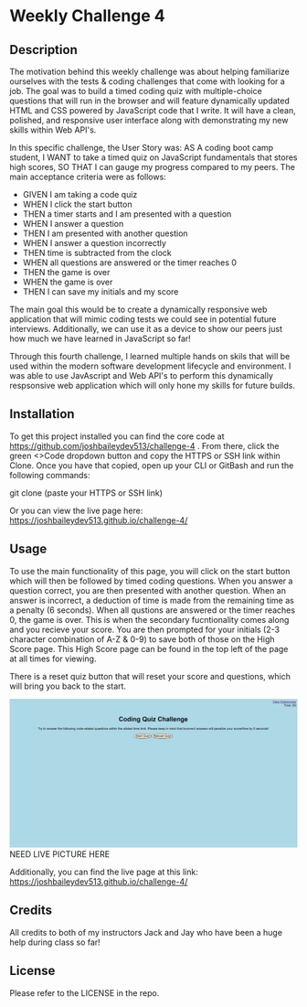 # Weekly Challenge 4

## Description

The motivation behind this weekly challenge was about helping familiarize ourselves with the tests & coding challenges that come with looking for a job.  The goal was to build a timed coding quiz with multiple-choice questions that will run in the browser and will feature dynamically updated HTML and CSS powered by JavaScript code that I write. It will have a clean, polished, and responsive user interface along with demonstrating my new skills within Web API's.

In this specific challenge, the User Story was: AS A coding boot camp student, I WANT to take a timed quiz on JavaScript fundamentals that stores high scores,  SO THAT I can gauge my progress compared to my peers. The main acceptance criteria were as follows:

- GIVEN I am taking a code quiz
- WHEN I click the start button
- THEN a timer starts and I am presented with a question
- WHEN I answer a question
- THEN I am presented with another question
- WHEN I answer a question incorrectly
- THEN time is subtracted from the clock
- WHEN all questions are answered or the timer reaches 0
- THEN the game is over
- WHEN the game is over
- THEN I can save my initials and my score

The main goal this would be to create a dynamically responsive web application that will mimic coding tests we could see in potential future interviews. Additionally, we can use it as a device to show our peers just how much we have learned in JavaScript so far! 

Through this fourth challenge, I learned multiple hands on skils that will be used within the modern software development lifecycle and environment. I was able to use JavAscript and Web API's to perform this dynamically respsonsive web application which will only hone my skills for future builds. 

## Installation

To get this project installed you can find the core code at https://github.com/joshbaileydev513/challenge-4 . From there, click the green <>Code dropdown button and copy the HTTPS or SSH link within Clone. Once you have that copied, open up your CLI or GitBash and run the following commands:

git clone (paste your HTTPS or SSH link)

Or you can view the live page here: https://joshbaileydev513.github.io/challenge-4/

## Usage

To use the main functionality of this page, you will click on the start button which will then be followed by timed coding questions. When you answer a question correct, you are then presented with another question. When an answer is incorrect, a deduction of time is made from the remaining time as a penalty (6 seconds). When all qustions are answered or the timer reaches 0, the game is over. This is when the secondary fucntionality comes along and you recieve your score. You are then prompted for your initials (2-3 character combination of A-Z & 0-9) to save both of those on the High Score page. This High Score page can be found in the top left of the page at all times for viewing. 

There is a reset quiz button that will reset your score and questions, which will bring you back to the start. 

![Deployed Page](assets/images/coding-quiz-live.PNG) NEED LIVE PICTURE HERE

Additionally, you can find the live page at this link: https://joshbaileydev513.github.io/challenge-4/

## Credits

All credits to both of my instructors Jack and Jay who have been a huge help during class so far!

## License

Please refer to the LICENSE in the repo.